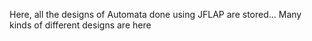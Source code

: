 Here, all the designs of Automata done using JFLAP are stored... Many kinds of different designs are here
